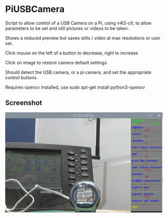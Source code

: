 # PiUSBCamera


Script to allow control of a USB Camera on a Pi, using v4l2-ctl, to allow parameters to be set and still pictures or videos to be taken. 

Shows a reduced preview but saves stills / video at max resolutions or user set.

Click mouse on the left of a button to decrease, right to increase

Click on image to restore camera default settings

Should detect the USB camera, or a pi camera, and set the appropriate control buttons.

Requires opencv installed, use  sudo apt-get install python3-opencv

## Screenshot

![screenshot](screen002.jpg)
